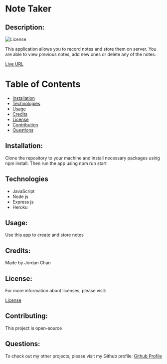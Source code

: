 # Note Taker

## Description:

![License](https://img.shields.io/badge/License-MIT-blue.svg "License Badge")

This application allows you to record notes and store them on server. You are able to view previous notes, add new ones or delete any of the notes.

[Live URL](https://note-taker-jochsf.herokuapp.com/)

# Table of Contents

- [Installation](#installation)
- [Technologies](#technologies)
- [Usage](#usage)
- [Credits](#credits)
- [License](#license)
- [Contribution](#contributing)
- [Questions](#questions)


## Installation:

Clone the repository to your machine and install necessary packages using npm install.
Then run the app using npm run start

## Technologies
- JavaScript
- Node js
- Express js
- Heroku
  
## Usage:

Use this app to create and store notes

## Credits:

Made by Jordan Chan

## License:

For more information about licenses, please visit:

[License](https://opensource.org/licenses/MIT)

## Contributing:

This project is open-source
  
## Questions:

To check out my other projects, please visit my Github profile:
[Github Profile](https://github.com/jochsf)
